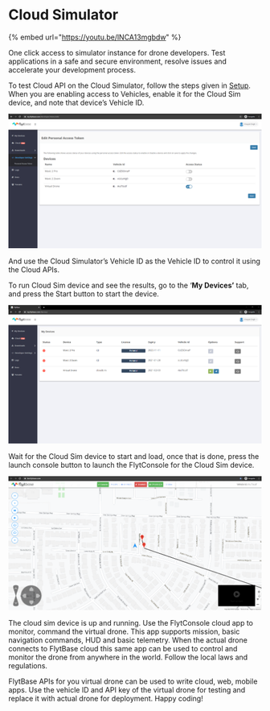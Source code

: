 # Cloud Simulator

{% embed url="https://youtu.be/lNCA13mgbdw" %}

One click access to simulator instance for drone developers. Test applications in a safe and secure environment, resolve issues and accelerate your development process.

To test Cloud API on the Cloud Simulator, follow the steps given in [Setup](setup.md). When you are enabling access to Vehicles, enable it for the Cloud Sim device, and note that device’s Vehicle ID.

![Cloud Sim: Enable Access status](../.gitbook/assets/cloudsim%20%281%29.png)

And use the Cloud Simulator’s Vehicle ID as the Vehicle ID to control it using the Cloud APIs.

To run Cloud Sim device and see the results, go to the ‘**My Devices’** tab, and press the Start button to start the device.

![Cloud Sim: Run the Cloud Sim](../.gitbook/assets/cloud_sim.png)

Wait for the Cloud Sim device to start and load, once that is done, press the launch console button to launch the FlytConsole for the Cloud Sim device.

![FlytCloud Web App](../.gitbook/assets/cloud_sim_launch.png)

The cloud sim device is up and running. Use the FlytConsole cloud app to monitor, command the virtual drone. This app supports mission, basic navigation commands, HUD and basic telemetry. When the actual drone connects to FlytBase cloud this same app can be used to control and monitor the drone from anywhere in the world. Follow the local laws and regulations.

FlytBase APIs for you virtual drone can be used to write cloud, web, mobile apps. Use the vehicle ID and API key of the virtual drone for testing and replace it with actual drone for deployment. Happy coding!

